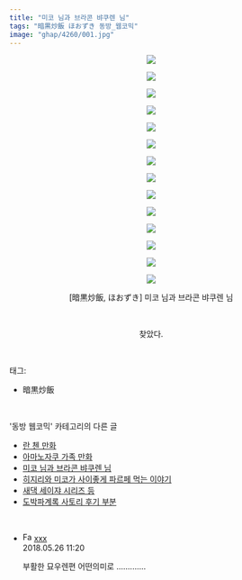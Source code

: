 ```yaml
---
title: "미코 님과 브라콘 뱌쿠렌 님"
tags: "暗黒炒飯 ほおずき 동방_웹코믹"
image: "ghap/4260/001.jpg"
---
```

<div class="article">
<p style="text-align: center; clear: none; float: none;"><img src="{{ site.nasurl }}/ghap/4260/001.jpg"/></p>
<p style="text-align: center; clear: none; float: none;"><img src="{{ site.nasurl }}/ghap/4260/002.jpg"/></p>
<p style="text-align: center; clear: none; float: none;"><img src="{{ site.nasurl }}/ghap/4260/003.jpg"/></p>
<p style="text-align: center; clear: none; float: none;"><img src="{{ site.nasurl }}/ghap/4260/004.jpg"/></p>
<p style="text-align: center; clear: none; float: none;"><img src="{{ site.nasurl }}/ghap/4260/005.jpg"/></p>
<p style="text-align: center; clear: none; float: none;"><img src="{{ site.nasurl }}/ghap/4260/006.jpg"/></p>
<p style="text-align: center; clear: none; float: none;"><img src="{{ site.nasurl }}/ghap/4260/007.jpg"/></p>
<p style="text-align: center; clear: none; float: none;"><img src="{{ site.nasurl }}/ghap/4260/008.jpg"/></p>
<p style="text-align: center; clear: none; float: none;"><img src="{{ site.nasurl }}/ghap/4260/009.jpg"/></p>
<p style="text-align: center; clear: none; float: none;"><img src="{{ site.nasurl }}/ghap/4260/010.jpg"/></p>
<p style="text-align: center; clear: none; float: none;"><img src="{{ site.nasurl }}/ghap/4260/011.jpg"/></p>
<p style="text-align: center; clear: none; float: none;"><img src="{{ site.nasurl }}/ghap/4260/012.jpg"/></p>
<p style="text-align: center; clear: none; float: none;"><img src="{{ site.nasurl }}/ghap/4260/013.jpg"/></p>
<p style="text-align: center; clear: none; float: none;"><img src="{{ site.nasurl }}/ghap/4260/014.jpg"/></p>
<p style="text-align: center; clear: none; float: none;">[暗黒炒飯, ほおずき] 미코 님과 브라콘 뱌쿠렌 님</p>
<p style="text-align: center; clear: none; float: none;"><br/></p>
<p style="text-align: center; clear: none; float: none;">찾았다.</p>
</div><br/>
<div class="tagTrail">
<p>태그: </p>
<ul>
<li>暗黒炒飯</li>
</ul>
</div><br/>
<div class="another">
<p>'동방 웹코믹' 카테고리의 다른 글</p>
<ul>
<li><a href="/2018-04-04-ghap_4270">란 첸 만화</a></li>
<li><a href="/2018-04-02-ghap_4264">아마노자쿠 가족 만화</a></li>
<li><a href="/2018-03-31-ghap_4260">미코 님과 브라콘 뱌쿠렌 님</a></li>
<li><a href="/2018-03-31-ghap_4259">히지리와 미코가 사이좋게 파르페 먹는 이야기</a></li>
<li><a href="/2018-03-31-ghap_4254">새댁 세이쟈 시리즈 등</a></li>
<li><a href="/2018-03-31-ghap_4252">도박파계록 사토리 후기 부분</a></li>
</ul>
</div><br/>
<div class="cb_module cb_fluid">
<div class="cb_wrt cb_profile">
<div class="comment">
<ul>
<li class="cb_thumb_off" id="comment15262004">
<div class="cb_comment_area">
<div class="cb_info_area">
<div class="cb_section">
<span class="cb_nick_name"><img alt="Favicon of http://qksxodid12@naver.com" height="16" onerror="this.onerror=null;this.parentNode.removeChild(this)" src="http://naver.com/favicon.ico" width="16"/> <a href="http://qksxodid12@naver.com" onclick="return openLinkInNewWindow(this)">xxx</a></span>
</div>
<div class="cb_section">
<span class="cb_date">2018.05.26 11:20 </span>
</div>
</div>
<div class="cb_dsc_comment">
<p class="cb_dsc">
											부활한 묘우렌편 어떤의미로 .............
										</p>
</div>
</div></li>
</ul>
</div>
</div><!-- commentList close -->
</div><br/>
